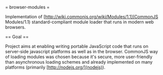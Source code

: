 = browser-modules =

Implementation of [http://wiki.commonjs.org/wiki/Modules/1.1](CommonJS
Modules/1.1) standard-compliant module loader that runs in modern web browsers.

== Goal ==

Project aims at enabling writing portable JavaScript code
that runs on server-side javascript platforms as well as in the browser.
CommonJS way of loading modules was chosen because it's secure, more
user-friendly than asynchronous loading schemes and already implemented
on many platforms (primarily [http://nodejs.org/](nodejs)).

